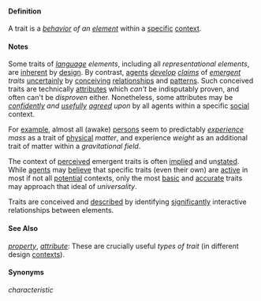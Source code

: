 #### Definition

A trait is a *[behavior](https://github.com/gcassel/Modular-Organization-Terminology/blob/master/terms/behavior.md) of an [element](https://github.com/gcassel/Modular-Organization-Terminology/blob/master/terms/element.md)* within a [specific](https://github.com/gcassel/Modular-Organization-Terminology/blob/master/terms/specific.md) [context](https://github.com/gcassel/Modular-Organization-Terminology/blob/master/terms/context.md).

#### Notes

Some traits of *[language](https://github.com/gcassel/Modular-Organization-Terminology/blob/master/terms/language.md) elements*, including all *representational elements*, are [inherent](https://github.com/gcassel/Modular-Organization-Terminology/blob/master/terms/inhere.md) by [design](https://github.com/gcassel/Modular-Organization-Terminology/blob/master/terms/design.md).  By contrast, [agents](https://github.com/gcassel/Modular-Organization-Terminology/blob/master/terms/agent.md) *[develop](https://github.com/gcassel/Modular-Organization-Terminology/blob/master/terms/develop.md) [claims](https://github.com/gcassel/Modular-Organization-Terminology/blob/master/terms/claim.md)* of *[emergent](https://github.com/gcassel/Modular-Organization-Terminology/blob/master/terms/emergence.md) traits* [uncertainly](https://github.com/gcassel/Modular-Organization-Terminology/blob/master/terms/probability.md) by [conceiving](https://github.com/gcassel/Modular-Organization-Terminology/blob/master/terms/concept.md) [relationships](https://github.com/gcassel/Modular-Organization-Terminology/blob/master/terms/relate.md) and [patterns](https://github.com/gcassel/Modular-Organization-Terminology/blob/master/terms/pattern.md).  Such conceived traits are technically [attributes](https://github.com/gcassel/Modular-Organization-Terminology/blob/master/terms/attribute.md) which *can't* be indisputably proven, and often can't be *disproven* either.  Nonetheless, some attributes may be *[confidently](https://github.com/gcassel/Modular-Organization-Terminology/blob/master/terms/confidence.md) and [usefully](https://github.com/gcassel/Modular-Organization-Terminology/blob/master/terms/use.md) [agreed](https://github.com/gcassel/Modular-Organization-Terminology/blob/master/terms/agree.md) upon* by all agents within a specific [social](https://github.com/gcassel/Modular-Organization-Terminology/blob/master/terms/social.md) context.  

For [example](https://github.com/gcassel/Modular-Organization-Terminology/blob/master/terms/example.md), almost all (awake) [persons](https://github.com/gcassel/Modular-Organization-Terminology/blob/master/terms/person.md) seem to predictably *[experience](https://github.com/gcassel/Modular-Organization-Terminology/blob/master/terms/experience.md) mass* as a trait of [physical](https://github.com/gcassel/Modular-Organization-Terminology/blob/master/terms/physical.md) *matter*, and experience *weight* as an additional trait of matter within a *gravitational* *field*.

The context of [perceived](https://github.com/gcassel/Modular-Organization-Terminology/blob/master/terms/perceive.md) emergent traits is often [implied](https://github.com/gcassel/Modular-Organization-Terminology/blob/master/terms/imply.md) and un[stated](https://github.com/gcassel/Modular-Organization-Terminology/blob/master/terms/state.md).  While [agents](https://github.com/gcassel/Modular-Organization-Terminology/edit/master/terms/agent.md) may [believe](https://github.com/gcassel/Modular-Organization-Terminology/blob/master/terms/belief.md) that specific traits (even their own) are [active](https://github.com/gcassel/Modular-Organization-Terminology/blob/master/terms/active.md) in most if not all [potential](https://github.com/gcassel/Modular-Organization-Terminology/blob/master/terms/potential.md) contexts, only the most [basic](https://github.com/gcassel/Modular-Organization-Terminology/blob/master/terms/base.md) and [accurate](https://github.com/gcassel/Modular-Organization-Terminology/blob/master/terms/accuracy.md) traits may approach that ideal of *universality*.   
 
Traits are conceived and [described](https://github.com/gcassel/Modular-Organization-Terminology/blob/master/terms/describe.md) by identifying [significantly](https://github.com/gcassel/Modular-Organization-Terminology/blob/master/terms/significance.md) interactive relationships between elements.

#### See Also

*[property](https://github.com/gcassel/Modular-Organization-Terminology/blob/master/terms/property.md)*, *[attribute](https://github.com/gcassel/Modular-Organization-Terminology/blob/master/terms/attribute.md)*: These are crucially useful *types of trait* (in different design [contexts](https://github.com/gcassel/Modular-Organization-Terminology/blob/master/terms/context.md)).

#### Synonyms

*characteristic*

